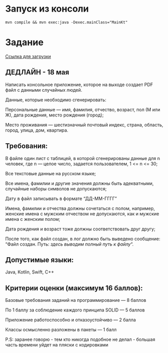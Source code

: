 # Запуск из консоли

```
mvn compile && mvn exec:java -Dexec.mainClass="MainKt"
```

# Задание

[Cсылка для загрузки](https://wiki.tcsbank.ru/pages/viewpage.action?pageId=1478113246)


## ДЕДЛАЙН - 18 мая

Написать консольное приложение, которое на выходе создает PDF файл с данными случайных людей.

Данные, которые необходимо сгенерировать:

Персональные данные — имя, фамилия, отчество, возраст, пол (М или Ж), дата рождения, место рождения (город);

Место проживания — шестизначный почтовый индекс, страна, область, город, улица, дом, квартира.

## Требования:
В файле один лист с таблицей, в которой сгенерированы данные для n человек, где n — целое число, задается пользователем, 1 <= n <= 30;

Все текстовые данные на русском языке;

Все имена, фамилии и другие значения должны быть адекватными, случайные наборы символов не допускаются;

Дату в файл записывать в формате “ДД-ММ-ГГГГ”

Имена, фамилии и отчества должны сочетаться с полом, например, женские имена с мужским отчеством не допускаются, как и мужские имена с женским полом;

Дата рождения и возраст тоже должны соответствовать друг другу;

После того, как файл создан, в лог должно быть выведено сообщение:
“Файл создан. Путь: *здесь выводим полный путь к файлу*“.

## Допустимые языки:
Java, Kotlin, Swift, C++

## Критерии оценки (максимум 16 баллов):
Базовые требования заданий на программирование — 8 баллов

По 1 баллу за соблюдение каждого принципа SOLID — 5 баллов

Приложение работоспособно и отказоустойчиво — 2 балла

Классы осмысленно разложены в пакеты — 1 балл





P.S: заранее говорю - тем кто никогда подобное не делал - большая часть времени уйдет на пляски с кодировками
